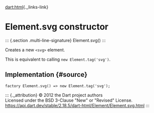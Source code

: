 [dart:html](../../dart-html/dart-html-library){._links-link}

Element.svg constructor
=======================

::: {.section .multi-line-signature}
Element.svg()
:::

Creates a new `<svg>` element.

This is equivalent to calling `new Element.tag('svg')`.

Implementation {#source}
--------------

``` {.language-dart data-language="dart"}
factory Element.svg() => new Element.tag('svg');
```

::: {._attribution}
© 2012 the Dart project authors\
Licensed under the BSD 3-Clause \"New\" or \"Revised\" License.\
<https://api.dart.dev/stable/2.18.5/dart-html/Element/Element.svg.html>
:::
